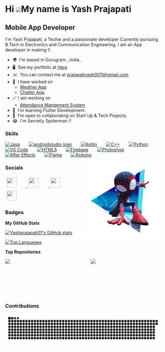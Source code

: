 Hi ![](https://user-images.githubusercontent.com/18350557/176309783-0785949b-9127-417c-8b55-ab5a4333674e.gif)My name is Yash Prajapati
======================================================================================================================================

Mobile App Developer
-----------------

I'm Yash Prajapati, a Techie and a passionate developer Currently pursuing B.Tech in Electronics and Communication Engineering. I am an App developer in making !!.

* 🌍  I'm based in Gurugram , India .
* 🖥️  See my portfolio at [Here](https://yashprajapati01.github.io/Portfolio_final/)
* ✉️  You can contact me at [prajapatiyash0011@gmail.com](mailto:prajapatiyash0011@gmail.com)
* 🚀  I have worked on
    * [Weather App](https://github.com/Yashprajapati01/weather_app)
    * [Chatter App](https://github.com/Yashprajapati01/Chatter)
* 🪄  I am working on
    * [Attendance Mangement System](https://github.com/Yashprajapati01/Attendance-Mangement-System)
* 🧠  I'm learning Flutter Development.
* 🤝  I'm open to collaborating on Start Up & Tech Projects.
* 😂  I'm Secretly Spiderman !!

### Skills


<p align="left">
<a href="https://www.oracle.com/java/" target="_blank" rel="noreferrer"><img src="https://raw.githubusercontent.com/danielcranney/readme-generator/main/public/icons/skills/java-colored.svg" width="36" height="36" alt="Java" style="margin-right: 25px;" /></a>
<a href="https://developer.android.com/" target="_blank" rel="noreferrer"><img src="https://cdn.jsdelivr.net/gh/devicons/devicon/icons/androidstudio/androidstudio-original.svg" width="40" height="40" alt="androidstudio logo" style="margin-right: 25px;" /></a>
<a href="https://kotlinlang.org/" target="_blank" rel="noreferrer"><img src="https://raw.githubusercontent.com/danielcranney/readme-generator/main/public/icons/skills/kotlin-colored.svg" width="36" height="36" alt="Kotlin" style="margin-right: 25px;" /></a>
<a href="https://docs.microsoft.com/en-us/cpp/?view=msvc-170" target="_blank" rel="noreferrer"><img src="https://raw.githubusercontent.com/danielcranney/readme-generator/main/public/icons/skills/cplusplus-colored.svg" width="36" height="36" alt="C++" style="margin-right: 25px;" /></a>
<a href="https://www.python.org/" target="_blank" rel="noreferrer"><img src="https://raw.githubusercontent.com/danielcranney/readme-generator/main/public/icons/skills/python-colored.svg" width="36" height="36" alt="Python" style="margin-right: 25px;" /></a>
<a href="https://code.visualstudio.com/" target="_blank" rel="noreferrer"><img src="https://raw.githubusercontent.com/danielcranney/readme-generator/main/public/icons/skills/visualstudiocode.svg" width="36" height="36" alt="VS Code" style="margin-right: 25px;" /></a>
<a href="https://developer.mozilla.org/en-US/docs/Glossary/HTML5" target="_blank" rel="noreferrer"><img src="https://raw.githubusercontent.com/danielcranney/readme-generator/main/public/icons/skills/html5-colored.svg" width="36" height="36" alt="HTML5" style="margin-right: 25px;" /></a>
<a href="https://firebase.google.com/" target="_blank" rel="noreferrer"><img src="https://raw.githubusercontent.com/danielcranney/readme-generator/main/public/icons/skills/firebase-colored.svg" width="36" height="36" alt="Firebase" style="margin-right: 25px;" /></a>
<a href="https://www.adobe.com/uk/products/photoshop.html" target="_blank" rel="noreferrer"><img src="https://raw.githubusercontent.com/danielcranney/readme-generator/main/public/icons/skills/photoshop-colored.svg" width="36" height="36" alt="Photoshop" style="margin-right: 25px;" /></a>
<a href="https://www.adobe.com/uk/products/aftereffects.html" target="_blank" rel="noreferrer"><img src="https://raw.githubusercontent.com/danielcranney/readme-generator/main/public/icons/skills/aftereffects-colored.svg" width="36" height="36" alt="After Effects" style="margin-right: 25px;" /></a>
<a href="https://www.figma.com/" target="_blank" rel="noreferrer"><img src="https://raw.githubusercontent.com/danielcranney/readme-generator/main/public/icons/skills/figma-colored.svg" width="36" height="36" alt="Figma" style="margin-right: 25px;" /></a>
<a href="https://store.arduino.cc/?gclid=Cj0KCQjw2eilBhCCARIsAG0Pf8uueBifykWcsSS4LPESeGQfxGVKJYnzV7bz471XfknQJy_1VINVWM8aAkLtEALw_wcB" target="_blank" rel="noreferrer"><img src="https://raw.githubusercontent.com/danielcranney/readme-generator/main/public/icons/skills/arduino-colored.svg" width="36" height="36" alt="Arduino" style="margin-right: 25px;" /></a>

</p>
<img align="right" width="250" height="250" src="https://github.com/Yashprajapati01/Yashprajapati01/blob/main/material/Shooting%20gif.gif" alt="Spiderman !!"></a>

### Socials

<p align="left">
    <a href="https://www.github.com/Yashprajapati01" target="_blank" rel="noreferrer">
        <picture>
            <source media="(prefers-color-scheme: dark)" srcset="https://raw.githubusercontent.com/danielcranney/readme-generator/main/public/icons/socials/github-dark.svg" />
            <source media="(prefers-color-scheme: light)" srcset="https://raw.githubusercontent.com/danielcranney/readme-generator/main/public/icons/socials/github.svg" />
            <img src="https://raw.githubusercontent.com/danielcranney/readme-generator/main/public/icons/socials/github.svg" width="32" height="32" style="margin-right: 25px; padding: 5px;" />
        </picture>
    </a>
    <a href="http://www.instagram.com/yash_prajapati0011" target="_blank" rel="noreferrer">
        <picture>
            <source media="(prefers-color-scheme: dark)" srcset="https://raw.githubusercontent.com/danielcranney/readme-generator/main/public/icons/socials/instagram-dark.svg" />
            <source media="(prefers-color-scheme: light)" srcset="https://raw.githubusercontent.com/danielcranney/readme-generator/main/public/icons/socials/instagram.svg" />
            <img src="https://raw.githubusercontent.com/danielcranney/readme-generator/main/public/icons/socials/instagram.svg" width="32" height="32" style="margin-right: 25px; padding: 5px;" />
        </picture>
    </a>
    <a href="https://www.linkedin.com/in/yashh01" target="_blank" rel="noreferrer">
        <picture>
            <source media="(prefers-color-scheme: dark)" srcset="https://raw.githubusercontent.com/danielcranney/readme-generator/main/public/icons/socials/linkedin-dark.svg" />
            <source media="(prefers-color-scheme: light)" srcset="https://raw.githubusercontent.com/danielcranney/readme-generator/main/public/icons/socials/linkedin.svg" />
            <img src="https://raw.githubusercontent.com/danielcranney/readme-generator/main/public/icons/socials/linkedin.svg" width="32" height="32" style="margin-right: 25px; padding: 5px;" />
        </picture>
    </a>
    <a href="https://www.x.com//Yash_prajapati1" target="_blank" rel="noreferrer">
        <picture>
            <source media="(prefers-color-scheme: dark)" srcset="https://raw.githubusercontent.com/danielcranney/readme-generator/main/public/icons/socials/twitter-dark.svg" />
            <source media="(prefers-color-scheme: light)" srcset="https://raw.githubusercontent.com/danielcranney/readme-generator/main/public/icons/socials/twitter.svg" />
            <img src="https://raw.githubusercontent.com/danielcranney/readme-generator/main/public/icons/socials/twitter.svg" width="32" height="32" style="margin-right: 25px; padding: 5px;" />
        </picture>
    </a>
</p>

</a></p>

### Badges

<b>My GitHub Stats</b>

<a href="http://www.github.com/Yashprajapati01"><img src="https://github-readme-stats.vercel.app/api?username=Yashprajapati01&show_icons=true&hide=&count_private=true&title_color=0891b2&text_color=ffffff&icon_color=0891b2&bg_color=1c1917&hide_border=true&show_icons=true" alt="Yashprajapati01's GitHub stats" /></a>

<a href="https://github.com/Yashprajapati01" align="left"><img src="https://github-readme-stats.vercel.app/api/top-langs/?username=Yashprajapati01&langs_count=4&title_color=0891b2&text_color=ffffff&icon_color=0891b2&bg_color=1c1917&hide_border=true&locale=en&custom_title=Top%20%Languages" alt="Top Languages" /></a>

<b>Top Repositories</b>

<div width="100%" align="center"><a href="https://github.com/Yashprajapati01/Projects" align="left"><img align="left" width="45%" src="https://github-readme-stats.vercel.app/api/pin/?username=Yashprajapati01&repo=Projects&title_color=0891b2&text_color=ffffff&icon_color=0891b2&bg_color=1c1917&hide_border=true&locale=en" /></a><a href="https://github.com/Yashprajapati01/task_bhopal" align="right"><img align="right" width="45%" src="https://github-readme-stats.vercel.app/api/pin/?username=Yashprajapati01&repo=task_bhopal&title_color=0891b2&text_color=ffffff&icon_color=0891b2&bg_color=1c1917&hide_border=true&locale=en" /></a></div><br /><br /><br /><br /><br /><br /><br />

### Contributions
<img src="https://raw.githubusercontent.com/Yashprajapati01/Yashprajapati01/output/snake.svg" alt="Snake animation" />
